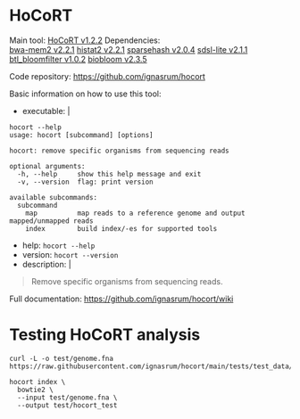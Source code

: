 # HoCoRT

Main tool: [HoCoRT v1.2.2](https://github.com/ignasrum/hocort)
Dependencies:  
[bwa-mem2 v2.2.1](https://github.com/bwa-mem2/bwa-mem2)
[histat2 v2.2.1](https://github.com/DaehwanKimLab/hisat2)
[sparsehash v2.0.4](https://github.com/sparsehash/sparsehash)
[sdsl-lite v2.1.1](https://github.com/simongog/sdsl-lite)
[btl_bloomfilter v1.0.2](https://github.com/bcgsc/btl_bloomfilter)
[biobloom v2.3.5](https://github.com/bcgsc/biobloom)
  
Code repository: https://github.com/ignasrum/hocort

Basic information on how to use this tool:
- executable: |
```
hocort --help
usage: hocort [subcommand] [options]

hocort: remove specific organisms from sequencing reads

optional arguments:
  -h, --help     show this help message and exit
  -v, --version  flag: print version

available subcommands:
  subcommand
    map          map reads to a reference genome and output mapped/unmapped reads
    index        build index/-es for supported tools
```

- help: `hocort --help`
- version: `hocort --version`
- description: | 
> Remove specific organisms from sequencing reads. 

  
Full documentation: https://github.com/ignasrum/hocort/wiki


# Testing HoCoRT analysis
```
curl -L -o test/genome.fna https://raw.githubusercontent.com/ignasrum/hocort/main/tests/test_data/fasta/genome.fna

hocort index \
  bowtie2 \
  --input test/genome.fna \
  --output test/hocort_test
```
